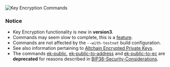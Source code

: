 ![Key Encryption Commands](https://raw.githubusercontent.com/libbitcoin/libbitcoin-explorer/master/img/key-encryption-commands.png)

### Notice
* Key Encryption functionality is new in **version3**.
* Commands may seem slow to complete, this is a [feature](https://github.com/bitcoin/bips/blob/master/bip-0038.mediawiki#discussion-item-scrypt-parameters).
* Commands are not affected by the `--with-testnet` build configuration.
* See also information pertaining to [Altchain Encrypted Private Keys](https://github.com/libbitcoin/libbitcoin/wiki/Altchain-Encrypted-Private-Keys).
* The commands [ek-public](bx-ek-public), [ek-public-to-address](bx-ek-public-to-address) and [ek-public-to-ec](bx-ek-public-to-ec) are **deprecated** for reasons described in [BIP38-Security-Considerations](https://github.com/libbitcoin/libbitcoin/wiki/BIP38-Security-Considerations).